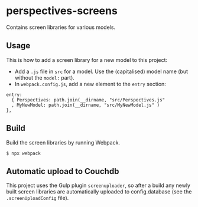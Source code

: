 # perspectives-screens
Contains screen libraries for various models.


## Usage
This is how to add a screen library for a new model to this project:
*  Add a `.js` file in `src` for a model. Use the (capitalised) model name (but without the `model:` part).
*  In `webpack.config.js`, add a new element to the `entry` section:

```
entry:
  { Perspectives: path.join(__dirname, "src/Perspectives.js"
  , MyNewModel: path.join(__dirname, "src/MyNewModel.js" )
},
```

## Build
Build the screen libraries by running Webpack.

```
$ npx webpack
```
## Automatic upload to Couchdb
This project uses the Gulp plugin `screenuploader`, so after a build any newly built screen libraries are automatically uploaded to config.database (see the `.screenUploadConfig` file).
